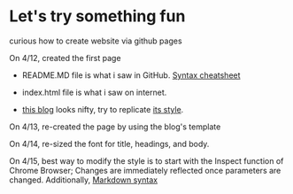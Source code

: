 # Let's try something fun
curious how to create website via github pages

On 4/12, created the first page

* README.MD file is what i saw in GitHub. [Syntax cheatsheet](https://github.com/adam-p/markdown-here/wiki/Markdown-Cheatsheet)

* index.html file is what i saw on internet.

* [this blog](https://tom.preston-werner.com/) looks nifty, try to replicate [its style](https://github.com/mojombo/mojombo.github.io).

On 4/13, re-created the page by using the blog's template

On 4/14, re-sized the font for title, headings, and body.

On 4/15, best way to modify the style is to start with the Inspect function of Chrome Browser; Changes are immediately reflected once parameters are changed. Additionally, [Markdown syntax](https://www.markdownguide.org/basic-syntax/) 
